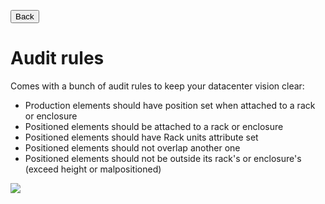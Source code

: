 <button onclick="history.back()">Back</button>

# Audit rules

Comes with a bunch of audit rules to keep your datacenter vision clear:

  * Production elements should have position set when attached to a rack or enclosure
  * Positioned elements should be attached to a rack or enclosure
  * Positioned elements should have Rack units attribute set
  * Positioned elements should not overlap another one
  * Positioned elements should not be outside its rack's or enclosure's (exceed height or malpositioned)

![](https://github.com/Molkobain/itop-datacenter-view/raw/master/docs/mdv-profeatures-audit-01.png)